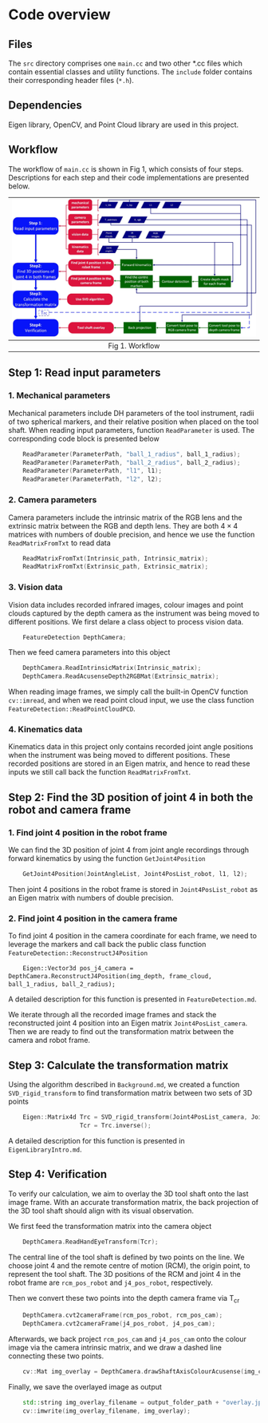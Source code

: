 <!-- An overview of main.cc, an implementation of hand-eye calibration for the da Vinci Research Kit (dVRK) using a bespoke marker -->

# Code overview

<!-- Provide a short description to your project -->

## Files
The `src` directory comprises one `main.cc` and two other *.cc files which contain essential classes and utility functions. The `include` folder contains their corresponding header files (`*.h`). 

## Dependencies
Eigen library, OpenCV, and Point Cloud library are used in this project.


## Workflow
The workflow of `main.cc` is shown in Fig 1, which consists of four steps. Descriptions for each step and their code implementations are presented below.

| ![workflow](../Pics_for_demo/Flowchart.jpg "workflow") |
|:--:|
| Fig 1. Workflow |

## Step 1: Read input parameters
### 1. Mechanical parameters
Mechanical parameters include DH parameters of the tool instrument, radii of two spherical markers, and their relative position when placed on the tool shaft. When reading input parameters, function `ReadParameter` is used. The corresponding code block is presented below

```cpp
    ReadParameter(ParameterPath, "ball_1_radius", ball_1_radius);
    ReadParameter(ParameterPath, "ball_2_radius", ball_2_radius);
    ReadParameter(ParameterPath, "l1", l1);
    ReadParameter(ParameterPath, "l2", l2);
```

### 2. Camera parameters
Camera parameters include the intrinsic matrix of the RGB lens and the extrinsic matrix between the RGB and depth lens. They are both $\textrm{4} \times \textrm{4}$ matrices with numbers of double precision, and hence we use the function `ReadMatrixFromTxt` to read data

```cpp
    ReadMatrixFromTxt(Intrinsic_path, Intrinsic_matrix);
    ReadMatrixFromTxt(Extrinsic_path, Extrinsic_matrix);
```

### 3. Vision data
Vision data includes recorded infrared images, colour images and point clouds captured by the depth camera as the instrument was being moved to different positions. We first delare a class object to process vision data. 

```cpp
    FeatureDetection DepthCamera;
```

Then we feed camera parameters into this object

```cpp
    DepthCamera.ReadIntrinsicMatrix(Intrinsic_matrix);
    DepthCamera.ReadAcusenseDepth2RGBMat(Extrinsic_matrix);
```


When reading image frames, we simply call the built-in OpenCV function `cv::imread`, and when we read point cloud input, we use the class function `FeatureDetection::ReadPointCloudPCD`.

### 4. Kinematics data
Kinematics data in this project only contains recorded joint angle positions when the instrument was being moved to different positions. These recorded positions are stored in an Eigen matrix, and hence to read these inputs we still call back the function `ReadMatrixFromTxt`.

## Step 2: Find the 3D position of joint 4 in both the robot and camera frame
### 1. Find joint 4 position in the robot frame
We can find the 3D position of joint 4 from joint angle recordings through forward kinematics by using the function `GetJoint4Position`

```cpp
    GetJoint4Position(JointAngleList, Joint4PosList_robot, l1, l2);
```

Then joint 4 positions in the robot frame is stored in `Joint4PosList_robot` as an Eigen matrix with numbers of double precision.

### 2. Find joint 4 position in the camera frame
To find joint 4 position in the camera coordinate for each frame, we need to leverage the markers and call back the public class function `FeatureDetection::ReconstructJ4Position`
```
    Eigen::Vector3d pos_j4_camera = DepthCamera.ReconstructJ4Position(img_depth, frame_cloud, ball_1_radius, ball_2_radius);
```
A detailed description for this function is presented in `FeatureDetection.md`.

We iterate through all the recorded image frames and stack the reconstructed joint 4 position into an Eigen matrix `Joint4PosList_camera`. Then we are ready to find out the transformation matrix between the camera and robot frame.

## Step 3: Calculate the transformation matrix
Using the algorithm described in `Background.md`, we created a function `SVD_rigid_transform` to find transformation matrix between two sets of 3D points

```cpp
    Eigen::Matrix4d Trc = SVD_rigid_transform(Joint4PosList_camera, Joint4PosList_robot),
                    Tcr = Trc.inverse();
```

A detailed description for this function is presented in `EigenLibraryIntro.md`.

## Step 4: Verification
To verify our calculation, we aim to overlay the 3D tool shaft onto the last image frame. With an accurate transformation matrix, the back projection of the 3D tool shaft should align with its visual observation. 

We first feed the transformation matrix into the camera object
```cpp
    DepthCamera.ReadHandEyeTransform(Tcr);
```

The central line of the tool shaft is defined by two points on the line. We choose joint 4 and the remote centre of motion (RCM), the origin point, to represent the tool shaft. The 3D positions of the RCM and joint 4 in the robot frame are `rcm_pos_robot` and `j4_pos_robot`, respectively.

Then we convert these two points into the depth camera frame via $\textrm{T} _ \textrm{cr}$

```cpp
    DepthCamera.cvt2cameraFrame(rcm_pos_robot, rcm_pos_cam);
    DepthCamera.cvt2cameraFrame(j4_pos_robot, j4_pos_cam);
```

Afterwards, we back project `rcm_pos_cam` and `j4_pos_cam` onto the colour image via the camera intrinsic matrix, and we draw a dashed line connecting these two points.

```cpp
    cv::Mat img_overlay = DepthCamera.drawShaftAxisColourAcusense(img_colour, "overlay", rcm_pos_cam, j4_pos_cam);
```

Finally, we save the overlayed image as output

```cpp
    std::string img_overlay_filename = output_folder_path + "overlay.jpg";
    cv::imwrite(img_overlay_filename, img_overlay);
```
